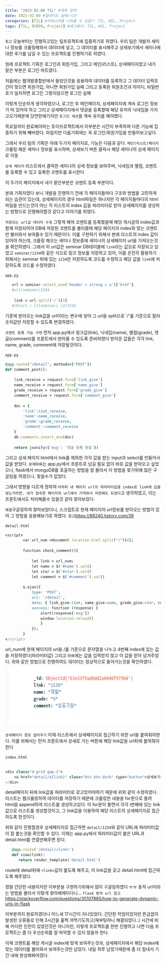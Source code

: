 ```yaml
---
title: "2023.02.08 TIL" #제목 영역
date: 2023-02-09 #업데이트 날짜/시간
categories: [TIL] #카테고리를 나눠줄 수 있음?! TIL, WIL, Project
tags: [TIL, 항해99, Project] #태그예시: TIL, WIL, Project
---
```


`회고`
오늘부터는 진행하고있는 팀프로젝트에 집중하기로 하였다.
우리 팀은 개발자 세미나 정보를 크롤링해와서 데이터에 넣고, 그 데이터를 표시해주고 상세보기에서 세미나에 대한 후기를 남길 수 있는 프로젝트를 진행하기로 하였다.

원래 프로젝트 기획은 로그인과 회원가입, 그리고 메인(리스트), 상세페이지였고
내가 맡은 부분은 로그인 파트였다.

처음에는 웹개발종합반에서 들었던것을 응용하여 데이터를 등록하고 그 데이터 입력조건이 맞으면 회원가입, 아니면 회원가입 실패
그리고 등록된 회원조건과 아이디, 비밀번호가 일치하면 로그인 그렇지않으면 로그인 실패

이렇게 단순하게 생각하였으나, 로그인 후 메인페이지, 상세페이지에 계속 로그인 정보가 떠 있어야 하고
그리고 상세페이지에서 댓글을 등록할때 해당 유저의 닉네임을 가지고오기때문에
당연한얘기지만 `로그인 세션`을 계속 유지를 해야했다.

목요일까지 완료해야하는 토이프로젝트에서 이부분은 시간이 부족하여 다른 기능에 집중하기 위해 빼버렸다.
아쉽지만 다음기회에는 꼭 로그인/회원가입을 만들어보고싶다.

그래서 우리 팀의 기획은 아래 두가지 페이지로, 기능은 다음과 같다.
`메인(리스트)페이지`
크롤링 해온 세미나 정보를 표시하며, 상세보기 버튼 클릭시 해당 세미나의 상세 페이지로 이동

`상세 페이지`
리스트에서 클릭한 세미나의 상세 정보를 보여주며, 닉네임과 별점, 코멘트를 등록할 수 있고 등록한 코멘트를 표시한다

이 두가지 페이지에서 내가 맡은부분은 코멘트 등록 부분이다.

본래 기획자였다 보니 개발을 진행하기 전에 각 페이지들마다 구조와 방법을 고민하게 되는 습관이 있는데,
상세페이지의 경우 html파일은 하나지만 각 페이지들마다의 html파일을 만드는것이 아닌 각 리스트의 index 값을 파라미터로 받아 상세페이지를 생성하는 방향으로 진행해야할것 같다고 이야기를 하였다.

`저장되는 url값 데이터 수정`
그렇게 해야 코멘트를 등록했을때 해당 게시글의 index값과 함께 저장되어야 DB에 저장된 코멘트를 불러올때 해당 페이지의 index와 맞는 코멘트만 불러와서 보여줄수 있기 때문이다.
이를 구현하기 위해서 본래 리스트의 index 값이 있어야 하는데, 크롤링 해오는 세미나 정보중에 세미나의 상세페이지 url을 가져오는것을 확인하였다.
그래서 이 url값은 seminar DB테이블에 `link`라는 값으로 저장되고 있었고 `seminar/1234`와 같은 식으로 링크 정보를 저장하고 있어, 이를 온전히 활용하기 위해서는 seminar 뒤에 있는 `1234`만 저장하도록 코드를 수정하고 해당 값을 `link`에 저장하도록 코드를 수정하였다.

`app.py`

```ruby
   url = seminar.select_one('header > strong > a')['href']
   #url/seminar/1234

    link = url.split('/')[2]
   #[0]url / [1]seminar/ [2]1234
```

기존에 받아오는 link값을 url이라는 변수에 넣어 그 url을 split으로 '/'를 기준으로 잘라 숫자값만 저장할 수 있도록 변경하였다.

`코멘트 등록 기능 구현`
먼저 app.py에서 링크값(link), 닉네임(name), 별점(grade), 댓글(comment)를 프론트에서 받아올 수 있도록 준비하였다
받아온 값들은 각각 link, name, grade, comment에 저장될것이다.

`app.py`

```ruby
@app.route("/detail", methods=["POST"])
def comment_post():

    link_receive = request.form['link_give']
    name_receive = request.form['name_give']
    grade_receive = request.form['grade_give']
    comment_receive = request.form['comment_give']

    doc = {
        'link':link_receive,
        'name':name_receive,
        'grade':grade_receive,
        'comment':comment_receive
    }
    db.comments.insert_one(doc)

    return jsonify({'msg': '댓글 등록 완료'})
```

그리고 상세 페이지 html에서 link를 제외한 각각 값을 받는 input과 select를 만들어서 값을 받았다.
`문제`link는 app.py에서 프론트로 넘길 필요 없이 바로 값을 받아오고 싶었으나, flask에서 mongoDB를 호출하는 방법을 잘 몰라서 이 방법을 찾기위해 많은 구글링을 하였으나, 찾을수가 없었다.

그래서 방향을 다르게 정하여 `어차피 내 페이지 url의 파라미터값을 index로 link에 값을 넣는거라면, 내가 접속한 페이지의 url에서 가져와서 저장해도 되겠다`고 생각하였고, 이는 프론트에서도 처리해줄수 있을것 같아 찾아보았다.

`해결`구글링하여 찾아보았더니, 스크립트로 현재 페이지의 url정보를 받아오는 방법이 있어 그 방법을 응용해보기로 하였다.
`참고`https://88240.tistory.com/36

`detail.html`

```ruby
<script>
        var url_num =document.location.href.split("/")[4];

        function check_comment(){

            let link = url_num;
            let name = $('#name').val()
            let star = $('#star').val()
            let comment = $('#comment').val()

        $.ajax({
            type: 'POST',
            url: '/detail',
            data: { link_give:link, name_give:name, grade_give:star, comment_give:comment},
            success: function (response) {
                alert(response['msg'])
                window.location.reload()
                }
            });
        }
</script>
```

url_num에 현재 페이지의 url을 /를 기준으로 문자열을 나누고 4번째 index에 있는 값을 저장하였다(파라미터값)
그리고 link에는 값을 입력받지 않고 이 값을 받아 넘겨주었다.
위와 같은 방법으로 진행하여도 데이터는 정상적으로 들어가는것을 확인하였다.
<img src="https://raw.githubusercontent.com/kim-junz/kim-junz.github.io/17883f8b40d9f25a05cb3759432d4fa50a140201/_posts/post_img/23-02-09/01.png"  width="500" height="200">

`상세페이지 경로 잡아주기`
이제 리스트에서 상세페이지로 접근하기 위한 url을 붙여줘야한다.
이를 위해서는 먼저 프론트에서 상세로 가는 버튼에 해당 link값을 url뒤에 붙여줘야한다

`index.html`

```ruby

<div class="d-grid gap-2">
    <a href="detail/${link}" class="btn btn-dark" type="button">상세보기</a>
</div>

```

detail페이지 뒤에 link값을 파라미터로 갖고있어야하기 때문에 위와 같이 수정하였다.
리스트는 웹크롤링하여 데이터를 저장하기 때문에 크롤링한 내용을 for문으로 돌려 html을 append하여 리스트를 생성하고있다.
이 for문이 돌면서 각각 i번째에 있는 link값으로 리스트를 생성할것이고, 그 link값을 이용하여 해당 리스트의 상세페이지로 접근하도록 한것이다.

위와 같이 진행할경우 상세페이지로 접근하면 `detail/1234`와 같이 URL에 파라미터값이 잘 붙는것을 확인할 수 있다.
이제는 app.py에서 파라미터값이 붙은 URL과 detail.html를 연결만해주면 된다.

```ruby
   @app.route('/detail/<link>')
   def view(link):
      return render_template('detail.html')
```

route에 detail뒤에 `<link>`값이 붙도록 해주고, 이 link값을 갖고 detail.html에 접근하도록 해주었다.

정말 간단한 내용이지만 이부분을 구현하기위해서 많이 구글링하였다 ㅠㅠ
동적 url이라는 방법을 몰라서 이렇게 찾아헤메이다니...
`flask 동적 url 참고`https://stackoverflow.com/questions/35107885/how-to-generate-dynamic-urls-in-flask

이부분까지 완료하였더니 어느새 17시간이 지나있었다. 간단한 작업이었지만 뜬금없이 발생한 오류들로 인해 3시간을 훌쩍 까먹기도하고(재부팅하니 해결되었다..) 시간에 비해 커다란 진전이 있었던것은 아니지만, 이렇게 프로젝트를 한번 진행하고 나면 다음 프로젝트는 좀 더 우선순위를 잘 파악할 수 있지 않을까 한다.

이제 코멘트를 해당 게시글 index에 맞게 보여주는것과, 상세페이지에서 해당 index에 맞는 데이터를 불러와서 보여주는것만 남았다.
내일 하루 남았기때문에 좀 더 힘내서 기간 내에 완성해봐야겠다.
